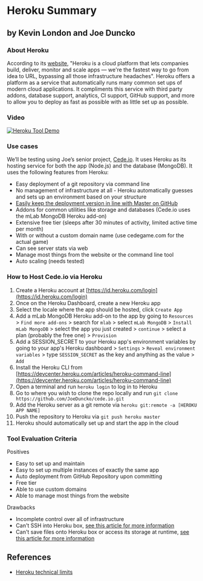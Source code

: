 # Heroku Summary

## by Kevin London and Joe Duncko

### About Heroku

According to its [website](https://www.heroku.com/what), "Heroku is a cloud platform that lets companies build, deliver, monitor and scale apps — we're the fastest way to go from idea to URL, bypassing all those infrastructure headaches". Heroku offers a platform as a service that automatically runs many common set ups of modern cloud applications. It compliments this service with third party addons, database support, analytics, CI support, GitHub support, and more to allow you to deploy as fast as possible with as little set up as possible.

### Video

[![Heroku Tool Demo](https://img.youtube.com/vi/5H9lxwXGtqw/0.jpg)](https://www.youtube.com/watch?v=5H9lxwXGtqw)

### Use cases

We’ll be testing using Joe’s senior project, [Cede.io](https://github.com/JoeDuncko/cede.io). It uses Heroku as its hosting service for both the app (Node.js) and the database (MongoDB). It uses the following features from Heroku:

- Easy deployment of a git repository via command line
- No management of infrastructure at all - Heroku automatically guesses and sets up an environment based on your structure
- [Easily keep the deployment version in line with Master on GitHub](https://devcenter.heroku.com/articles/github-integration)
- Addons for common utilities like storage and databases (Cede.io uses the mLab MongoDB Heroku add-on)
- Extensive free tier (sleeps after 30 minutes of activity, limited active time per month)
- With or without a custom domain name (use cedegame.com for the actual game)
- Can see server stats via web
- Manage most things from the website or the command line tool
- Auto scaling (needs tested)

### How to Host Cede.io via Heroku

1. Create a Heroku account at [https://id.heroku.com/login](https://id.heroku.com/login)
2. Once on the Heroku Dashboard, create a new Heroku app
3. Select the locale where the app should be hosted, click `Create App`
4. Add a mLab MongoDB Heroku add-on to the app by going to `Resources` > `Find more add-ons` > search for `mlab` > select `mLab MongoDB` > `Install mLab MongoDB` > select the app you just created > `continue` > select a plan (probably the free one) > `Provision`
5. Add a SESSION_SECRET to your Heroku app's environment variables by going to your app's Heroku dashboard > `Settings` > `Reveal environment variables` > type `SESSION_SECRET` as the key and anything as the value > `Add`
6. Install the Heroku CLI from [https://devcenter.heroku.com/articles/heroku-command-line](https://devcenter.heroku.com/articles/heroku-command-line)
7. Open a terminal and run `heroku login` to log in to Heroku
8. Go to where you wish to clone the repo locally and run `git clone https://github.com/JoeDuncko/cede.io.git`
9. Add the Heroku server as a git remote via `heroku git:remote -a [HEROKU APP NAME]`
10. Push the repository to Heroku via `git push heroku master`
11. Heroku should automatically set up and start the app in the cloud

### Tool Evaluation Criteria

Positives

- Easy to set up and maintain
- Easy to set up multiple instances of exactly the same app
- Auto deployment from GitHub Repository upon committing
- Free tier
- Able to use custom domains
- Able to manage most things from the website

Drawbacks

- Incomplete control over all of infrastructure
- Can't SSH into Heroku box, [see this article for more information](https://devcenter.heroku.com/articles/one-off-dynos#ssh-access)
- Can't save files onto Heroku box or access its storage at runtime, [see this article for more information](https://devcenter.heroku.com/articles/dynos#ephemeral-filesystem)

## References

- [Heroku technical limits](https://devcenter.heroku.com/articles/limits)
